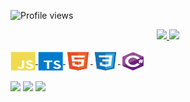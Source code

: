 <!-- - 👋 Hi, I’m @douglassantanna
- 👀 I’m interested in technologies such as ASP.NET, AngularJS and Cloud Computing..
- 🌱 I’m currently working as junior fullstack developer to CloudData.com.vc..
- 💞️ I’m looking to collaborate on open source projects..
- 📫 You might reach me trhough my LinkedIn https://www.linkedin.com/in/douglas-sant-anna-32974091/.. -->
<p align="left"> <img src="https://komarev.com/ghpvc/?username=douglassantanna&color=brightgreen" alt="Profile views" /> </p>
<div align="center">
  <a href="https://github.com/douglassantanna">
  <img height="180em" src="https://github-readme-stats.vercel.app/api?username=douglassantanna&show_icons=true&theme=dark&include_all_commits=true&count_private=true"/>
  <img height="180em" src="https://github-readme-stats.vercel.app/api/top-langs/?username=douglassantanna&layout=compact&langs_count=7&theme=dark"/>
</div>
 
<div>
  <div style="display: inline_block"><br>
  <img align="center" alt="Douglas-Js" height="30" width="40" src="https://raw.githubusercontent.com/devicons/devicon/master/icons/javascript/javascript-plain.svg">
  <img align="center" alt="Douglas-Ts" height="30" width="40" src="https://raw.githubusercontent.com/devicons/devicon/master/icons/typescript/typescript-plain.svg">
  <img align="center" alt="Douglas-HTML" height="30" width="40" src="https://raw.githubusercontent.com/devicons/devicon/master/icons/html5/html5-original.svg">
  <img align="center" alt="Douglas-CSS" height="30" width="40" src="https://raw.githubusercontent.com/devicons/devicon/master/icons/css3/css3-original.svg">
  <img align="center" alt="Douglas-Csharp" height="30" width="40" src="https://raw.githubusercontent.com/devicons/devicon/master/icons/csharp/csharp-original.svg">
</div>
     <br>
<div> 
  <a href="https://www.instagram.com/santanna_doug/" target="_blank"><img src="https://img.shields.io/badge/-Instagram-%23E4405F?style=for-the-badge&logo=instagram&logoColor=white" target="_blank"></a>
  <a href = "mailto:douglbb1@gmail.com"><img src="https://img.shields.io/badge/-Gmail-%23333?style=for-the-badge&logo=gmail&logoColor=white" target="_blank"></a>
  <a href="https://www.linkedin.com/in/douglas-sant-anna-32974091/" target="_blank"><img src="https://img.shields.io/badge/-LinkedIn-%230077B5?style=for-the-badge&logo=linkedin&logoColor=white" target="_blank"></a>
</div>

